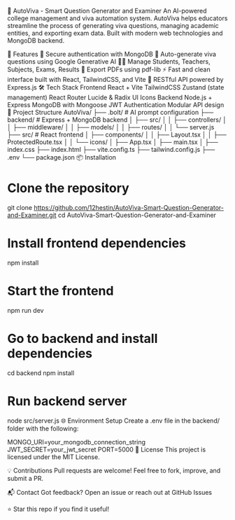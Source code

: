 🤖 AutoViva - Smart Question Generator and Examiner
An AI-powered college management and viva automation system. AutoViva helps educators streamline the process of generating viva questions, managing academic entities, and exporting exam data. Built with modern web technologies and MongoDB backend.

🚀 Features
🔐 Secure authentication with MongoDB
🧠 Auto-generate viva questions using Google Generative AI
👨‍🏫 Manage Students, Teachers, Subjects, Exams, Results
📄 Export PDFs using pdf-lib
⚡ Fast and clean interface built with React, TailwindCSS, and Vite
🔧 RESTful API powered by Express.js
🛠️ Tech Stack
Frontend
React + Vite
TailwindCSS
Zustand (state management)
React Router
Lucide & Radix UI Icons
Backend
Node.js + Express
MongoDB with Mongoose
JWT Authentication
Modular API design
📁 Project Structure
AutoViva/
├── .bolt/                  # AI prompt configuration
├── backend/                # Express + MongoDB backend
│   ├── src/
│   │   ├── controllers/
│   │   ├── middleware/
│   │   ├── models/
│   │   ├── routes/
│   │   └── server.js
├── src/                    # React frontend
│   ├── components/
│   │   ├── Layout.tsx
│   │   ├── ProtectedRoute.tsx
│   │   └── icons/
│   ├── App.tsx
│   ├── main.tsx
│   ├── index.css
├── index.html
├── vite.config.ts
├── tailwind.config.js
├── .env
└── package.json
📦 Installation
# Clone the repository
git clone https://github.com/12hestin/AutoViva-Smart-Question-Generator-and-Examiner.git
cd AutoViva-Smart-Question-Generator-and-Examiner

# Install frontend dependencies
npm install

# Start the frontend
npm run dev

# Go to backend and install dependencies
cd backend
npm install

# Run backend server
node src/server.js
🌐 Environment Setup
Create a .env file in the backend/ folder with the following:

MONGO_URI=your_mongodb_connection_string
JWT_SECRET=your_jwt_secret
PORT=5000
📜 License
This project is licensed under the MIT License.

💡 Contributions
Pull requests are welcome! Feel free to fork, improve, and submit a PR.

📬 Contact
Got feedback? Open an issue or reach out at GitHub Issues

⭐️ Star this repo if you find it useful!
